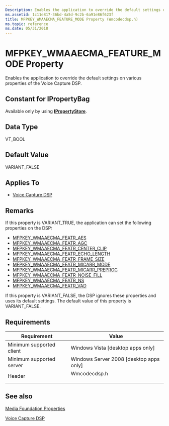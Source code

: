 ```yaml
---
Description: Enables the application to override the default settings on various properties of the Voice Capture DSP.
ms.assetid: 1c11e817-36bd-4a5d-9c2b-6a91e86f623f
title: MFPKEY_WMAAECMA_FEATURE_MODE Property (Wmcodecdsp.h)
ms.topic: reference
ms.date: 05/31/2018
---
```


# MFPKEY\_WMAAECMA\_FEATURE\_MODE Property

Enables the application to override the default settings on various properties of the Voice Capture DSP.

## Constant for IPropertyBag

Available only by using [**IPropertyStore**](/windows/win32/api/propsys/nn-propsys-ipropertystore).

## Data Type

VT\_BOOL

## Default Value

VARIANT\_FALSE

## Applies To

-   [Voice Capture DSP](voicecapturedmo.md)

## Remarks

If this property is VARIANT\_TRUE, the application can set the following properties on the DSP:

-   [MFPKEY\_WMAAECMA\_FEATR\_AES](mfpkey-wmaaecma-featr-aesproperty.md)
-   [MFPKEY\_WMAAECMA\_FEATR\_AGC](mfpkey-wmaaecma-featr-agcproperty.md)
-   [MFPKEY\_WMAAECMA\_FEATR\_CENTER\_CLIP](mfpkey-wmaaecma-featr-center-clipproperty.md)
-   [MFPKEY\_WMAAECMA\_FEATR\_ECHO\_LENGTH](mfpkey-wmaaecma-featr-echo-lengthproperty.md)
-   [MFPKEY\_WMAAECMA\_FEATR\_FRAME\_SIZE](mfpkey-wmaaecma-featr-frame-sizeproperty.md)
-   [MFPKEY\_WMAAECMA\_FEATR\_MICARR\_MODE](mfpkey-wmaaecma-featr-micarr-modeproperty.md)
-   [MFPKEY\_WMAAECMA\_FEATR\_MICARR\_PREPROC](mfpkey-wmaaecma-featr-micarr-preprocproperty.md)
-   [MFPKEY\_WMAAECMA\_FEATR\_NOISE\_FILL](mfpkey-wmaaecma-featr-noise-fillproperty.md)
-   [MFPKEY\_WMAAECMA\_FEATR\_NS](mfpkey-wmaaecma-featr-nsproperty.md)
-   [MFPKEY\_WMAAECMA\_FEATR\_VAD](mfpkey-wmaaecma-featr-vadproperty.md)

If this property is VARIANT\_FALSE, the DSP ignores these properties and uses its default settings. The default value of this property is VARIANT\_FALSE.

## Requirements



| Requirement | Value |
|-------------------------------------|-----------------------------------------------------------------------------------------|
| Minimum supported client<br/> | Windows Vista \[desktop apps only\]<br/>                                          |
| Minimum supported server<br/> | Windows Server 2008 \[desktop apps only\]<br/>                                    |
| Header<br/>                   | <dl> <dt>Wmcodecdsp.h</dt> </dl> |



## See also

<dl> <dt>

[Media Foundation Properties](media-foundation-properties.md)
</dt> <dt>

[Voice Capture DSP](voicecapturedmo.md)
</dt> </dl>

 

 
